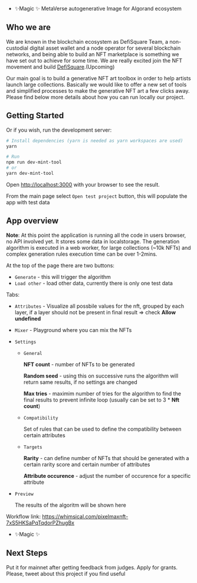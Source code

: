 - ✨Magic ✨
MetaVerse autogenerative Image for Algorand ecosystem

## Who we are
We are known in the blockchain ecosystem as  DefiSquare Team, a non-custodial digital asset wallet and a node operator for several blockchain networks, and being able to build an NFT marketplace is something we have set out to achieve for some time. We are really excited join the NFT movement and build [DefiSquare](https://DefiSquare.com).(Upcoming)

Our main goal is to build a generative NFT art toolbox in order to help artists launch large collections. Basically we would like to offer a new set of tools and simplified processes to make the generative NFT art a few clicks away. Please find below more details about how you can run locally our project.


## Getting Started


Or if you wish, run the development server:

```bash
# Install dependencies (yarn is needed as yarn workspaces are used)
yarn

# Run
npm run dev-mint-tool
# or
yarn dev-mint-tool
```

Open [http://localhost:3000](http://localhost:3000) with your browser to see the result.

From the main page select `Open test project` button, this will populate the app with test data

## App overview

**Note**: At this point the application is running all the code in users browser, no API involved yet. It stores some data in localstorage. The generation algorithm is executed in a web worker, for large collections (~10k NFTs) and complex generation rules execution time can be over 1-2mins. 

At the top of the page there are two buttons:
* `Generate` - this will trigger the algorithm
* `Load other` - load other data, currently there is only one test data

Tabs:
* `Attributes` - Visualize all possbile values for the nft, grouped by each layer, if a layer should not be present in final result => check **Allow undefined**

* `Mixer` - Playground where you can mix the NFTs
* `Settings`
    * `General`

        **NFT count** - number of NFTs to be generated

        **Random seed** - using this on successive runs the algorithm will return same results, if no settings are changed

        **Max tries** - maximim number of tries for the algorithm to find the final results to prevent infinite loop (usually can be set to 3 * **Nft count**)

    * `Compatibility`

        Set of rules that can be used to define the compatibility between certain attributes
    * `Targets`

        **Rarity** - can define number of NFTs that should be generated with a certain rarity score and certain number of attributes

        **Attribute occurence** - adjust the number of occurence for a specific attribute

* `Preview`
    
    The results of the algoritm will be shown here




Workflow link: https://whimsical.com/pixelmaxnft-7xS5HKSaPqTqdorPZhugBx

- ✨Magic ✨




## Next Steps
Put it for mainnet after getting feedback from judges. Apply for grants. Please, tweet about this project if you find useful



